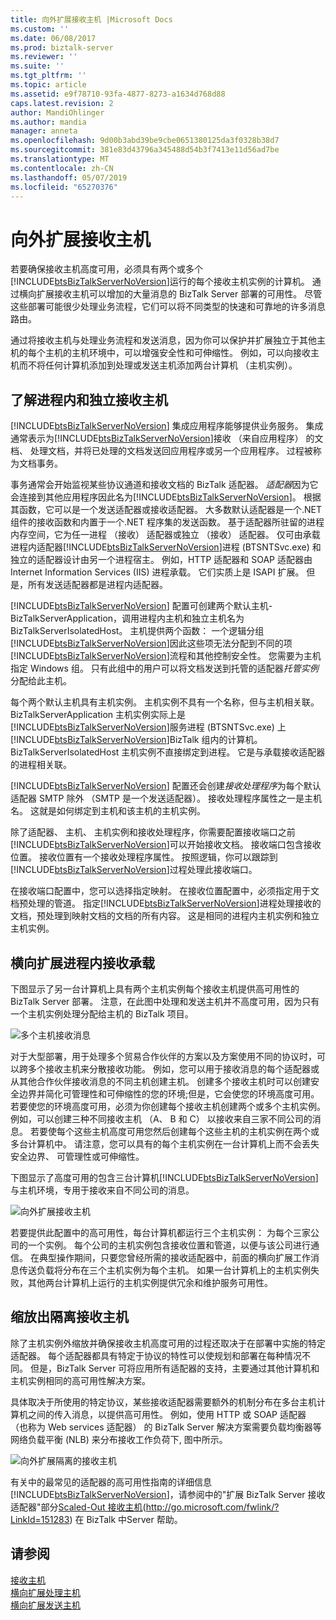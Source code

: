 ```yaml
---
title: 向外扩展接收主机 |Microsoft Docs
ms.custom: ''
ms.date: 06/08/2017
ms.prod: biztalk-server
ms.reviewer: ''
ms.suite: ''
ms.tgt_pltfrm: ''
ms.topic: article
ms.assetid: e9f78710-93fa-4877-8273-a1634d768d88
caps.latest.revision: 2
author: MandiOhlinger
ms.author: mandia
manager: anneta
ms.openlocfilehash: 9d00b3abd39be9cbe0651380125da3f0328b38d7
ms.sourcegitcommit: 381e83d43796a345488d54b3f7413e11d56ad7be
ms.translationtype: MT
ms.contentlocale: zh-CN
ms.lasthandoff: 05/07/2019
ms.locfileid: "65270376"
---
```

# <a name="scaling-out-receiving-hosts"></a>向外扩展接收主机
若要确保接收主机高度可用，必须具有两个或多个[!INCLUDE[btsBizTalkServerNoVersion](../includes/btsbiztalkservernoversion-md.md)]运行的每个接收主机实例的计算机。 通过横向扩展接收主机可以增加的大量消息的 BizTalk Server 部署的可用性。 尽管这些部署可能很少处理业务流程，它们可以将不同类型的快速和可靠地的许多消息路由。  
  
 通过将接收主机与处理业务流程和发送消息，因为你可以保护并扩展独立于其他主机的每个主机的主机环境中，可以增强安全性和可伸缩性。 例如，可以向接收主机而不将任何计算机添加到处理或发送主机添加两台计算机 （主机实例）。  
  
## <a name="understanding-in-process-and-isolated-receiving-hosts"></a>了解进程内和独立接收主机  
 [!INCLUDE[btsBizTalkServerNoVersion](../includes/btsbiztalkservernoversion-md.md)] 集成应用程序能够提供业务服务。 集成通常表示为[!INCLUDE[btsBizTalkServerNoVersion](../includes/btsbiztalkservernoversion-md.md)]接收 （来自应用程序） 的文档、 处理文档，并将已处理的文档发送回应用程序或另一个应用程序。 过程被称为文档事务。  
  
 事务通常会开始监视某些协议通道和接收文档的 BizTalk 适配器。 *适配器*因为它会连接到其他应用程序因此名为[!INCLUDE[btsBizTalkServerNoVersion](../includes/btsbiztalkservernoversion-md.md)]。 根据其函数，它可以是一个发送适配器或接收适配器。 大多数默认适配器是一个.NET 组件的接收函数和内置于一个.NET 程序集的发送函数。 基于适配器所驻留的进程内存空间，它为任一进程 （接收） 适配器或独立 （接收） 适配器。 仅可由承载进程内适配器[!INCLUDE[btsBizTalkServerNoVersion](../includes/btsbiztalkservernoversion-md.md)]进程 (BTSNTSvc.exe) 和独立的适配器设计由另一个进程宿主。 例如，HTTP 适配器和 SOAP 适配器由 Internet Information Services (IIS) 进程承载。 它们实质上是 ISAPI 扩展。 但是，所有发送适配器都是进程内适配器。  
  
 [!INCLUDE[btsBizTalkServerNoVersion](../includes/btsbiztalkservernoversion-md.md)] 配置可创建两个默认主机-BizTalkServerApplication，调用进程内主机和独立主机名为 BizTalkServerIsolatedHost。 主机提供两个函数： 一个逻辑分组[!INCLUDE[btsBizTalkServerNoVersion](../includes/btsbiztalkservernoversion-md.md)]因此这些项无法分配到不同的项[!INCLUDE[btsBizTalkServerNoVersion](../includes/btsbiztalkservernoversion-md.md)]流程和其他控制安全性。 您需要为主机指定 Windows 组。 只有此组中的用户可以将文档发送到托管的适配器*托管实例*分配给此主机。  
  
 每个两个默认主机具有主机实例。 主机实例不具有一个名称，但与主机相关联。 BizTalkServerApplication 主机实例实际上是[!INCLUDE[btsBizTalkServerNoVersion](../includes/btsbiztalkservernoversion-md.md)]服务进程 (BTSNTSvc.exe) 上[!INCLUDE[btsBizTalkServerNoVersion](../includes/btsbiztalkservernoversion-md.md)]BizTalk 组内的计算机。 BizTalkServerIsolatedHost 主机实例不直接绑定到进程。 它是与承载接收适配器的进程相关联。  
  
 [!INCLUDE[btsBizTalkServerNoVersion](../includes/btsbiztalkservernoversion-md.md)] 配置还会创建*接收处理程序*为每个默认适配器 SMTP 除外 （SMTP 是一个发送适配器）。 接收处理程序属性之一是主机名。 这就是如何绑定到主机和该主机的主机实例。  
  
 除了适配器、 主机、 主机实例和接收处理程序，你需要配置接收端口之前[!INCLUDE[btsBizTalkServerNoVersion](../includes/btsbiztalkservernoversion-md.md)]可以开始接收文档。 接收端口包含接收位置。 接收位置有一个接收处理程序属性。 按照逻辑，你可以跟踪到[!INCLUDE[btsBizTalkServerNoVersion](../includes/btsbiztalkservernoversion-md.md)]过程处理此接收端口。  
  
 在接收端口配置中，您可以选择指定映射。 在接收位置配置中，必须指定用于文档预处理的管道。 指定[!INCLUDE[btsBizTalkServerNoVersion](../includes/btsbiztalkservernoversion-md.md)]进程处理接收的文档，预处理到映射文档的文档的所有内容。 这是相同的进程内主机实例和独立主机实例。  
  
## <a name="scaling-out-in-process-receiving-hosts"></a>横向扩展进程内接收承载  
 下图显示了另一台计算机上具有两个主机实例每个接收主机提供高可用性的 BizTalk Server 部署。 注意，在此图中处理和发送主机并不高度可用，因为只有一个主机实例处理分配给主机的 BizTalk 项目。  
  
 ![多个主机接收消息](../core/media/tdi-ha-scalereceive.gif "TDI_HA_ScaleReceive")  
  
 对于大型部署，用于处理多个贸易合作伙伴的方案以及方案使用不同的协议时，可以跨多个接收主机来分散接收功能。 例如，您可以用于接收消息的每个适配器或从其他合作伙伴接收消息的不同主机创建主机。 创建多个接收主机时可以创建安全边界并简化可管理性和可伸缩性的您的环境;但是，它会使您的环境高度可用。 若要使您的环境高度可用，必须为你创建每个接收主机创建两个或多个主机实例。 例如，可以创建三种不同接收主机 （A、 B 和 C） 以接收来自三家不同公司的消息。 若要使每个这些主机高度可用您然后创建每个这些主机的主机实例在两个或多台计算机中。 请注意，您可以具有的每个主机实例在一台计算机上而不会丢失安全边界、 可管理性或可伸缩性。  
  
 下图显示了高度可用的包含三台计算机[!INCLUDE[btsBizTalkServerNoVersion](../includes/btsbiztalkservernoversion-md.md)]与主机环境，专用于接收来自不同公司的消息。  
  
 ![向外扩展接收主机](../technical-guides/media/04bd4234-dc71-49d8-b630-0643390b29f0.gif "04bd4234-dc71-49d8-b630-0643390b29f0")  
  
 若要提供此配置中的高可用性，每台计算机都运行三个主机实例： 为每个三家公司的一个实例。 每个公司的主机实例包含接收位置和管道，以便与该公司进行通信。 在典型操作期间，只要您曾经所需的接收适配器中，前面的横向扩展工作消息传送负载将分布在三个主机实例为每个主机。 如果一台计算机上的主机实例失败，其他两台计算机上运行的主机实例提供冗余和维护服务可用性。  
  
## <a name="scaling-out-isolated-receiving-hosts"></a>缩放出隔离接收主机  
 除了主机实例外缩放并确保接收主机高度可用的过程还取决于在部署中实施的特定适配器。 每个适配器都具有特定于协议的特性可以使规划和部署在每种情况不同。 但是，BizTalk Server 可将应用所有适配器的支持，主要通过其他计算机和主机实例相同的高可用性解决方案。  
  
 具体取决于所使用的特定协议，某些接收适配器需要额外的机制分布在多台主机计算机之间的传入消息，以提供高可用性。 例如，使用 HTTP 或 SOAP 适配器 （也称为 Web services 适配器） 的 BizTalk Server 解决方案需要负载均衡器等网络负载平衡 (NLB) 来分布接收工作负荷下, 图中所示。  
  
 ![向外扩展隔离的接收主机](../technical-guides/media/cb38ec25-bfb0-4a55-8464-b7918b6fc746.gif "cb38ec25-bfb0-4a55-8464-b7918b6fc746")  
  
 有关中的最常见的适配器的高可用性指南的详细信息[!INCLUDE[btsBizTalkServerNoVersion](../includes/btsbiztalkservernoversion-md.md)]，请参阅中的"扩展 BizTalk Server 接收适配器"部分[Scaled-Out 接收主机](http://go.microsoft.com/fwlink/?LinkId=151283)(<http://go.microsoft.com/fwlink/?LinkId=151283>) 在 BizTalk 中Server 帮助。  
  
## <a name="see-also"></a>请参阅  
 [接收主机](../technical-guides/clustering-receiving-hosts.md)   
 [横向扩展处理主机](../technical-guides/scaling-out-processing-hosts.md)   
 [横向扩展发送主机](../technical-guides/scaling-out-sending-hosts.md)